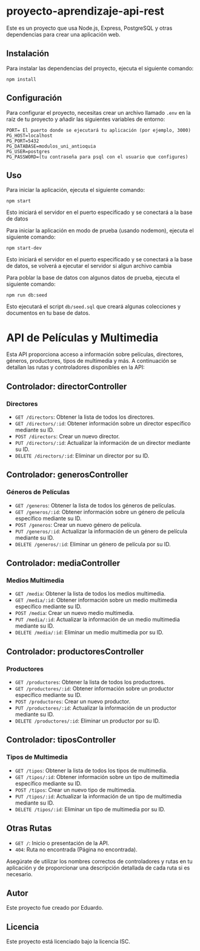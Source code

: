 # proyecto-aprendizaje-api-rest

Este es un proyecto que usa Node.js, Express, PostgreSQL y otras dependencias para crear una aplicación web.

## Instalación

Para instalar las dependencias del proyecto, ejecuta el siguiente comando:

```shell
npm install
```

## Configuración

Para configurar el proyecto, necesitas crear un archivo llamado `.env` en la raíz de tu proyecto y añadir las siguientes variables de entorno:

```dotenv
PORT= El puerto donde se ejecutará tu aplicación (por ejemplo, 3000)
PG_HOST=localhost
PG_PORT=5432
PG_DATABASE=modulos_uni_antioquia
PG_USER=postgres
PG_PASSWORD=(tu contraseña para psql con el usuario que configures)
```

## Uso

Para iniciar la aplicación, ejecuta el siguiente comando:

```shell
npm start
```

Esto iniciará el servidor en el puerto especificado y se conectará a la base de datos

Para iniciar la aplicación en modo de prueba (usando nodemon), ejecuta el siguiente comando:

```shell
npm start-dev
```

Esto iniciará el servidor en el puerto especificado y se conectará a la base de datos, se volverá a ejecutar el servidor si algun archivo cambia

Para poblar la base de datos con algunos datos de prueba, ejecuta el siguiente comando:

```shell
npm run db:seed
```

Esto ejecutará el script `db/seed.sql` que creará algunas colecciones y documentos en tu base de datos.

# API de Películas y Multimedia

Esta API proporciona acceso a información sobre películas, directores, géneros, productores, tipos de multimedia y más. A continuación se detallan las rutas y controladores disponibles en la API:

## Controlador: directorController

### Directores

-   `GET /directors`: Obtener la lista de todos los directores.
-   `GET /directors/:id`: Obtener información sobre un director específico mediante su ID.
-   `POST /directors`: Crear un nuevo director.
-   `PUT /directors/:id`: Actualizar la información de un director mediante su ID.
-   `DELETE /directors/:id`: Eliminar un director por su ID.

## Controlador: generosController

### Géneros de Películas

-   `GET /generos`: Obtener la lista de todos los géneros de películas.
-   `GET /generos/:id`: Obtener información sobre un género de película específico mediante su ID.
-   `POST /generos`: Crear un nuevo género de película.
-   `PUT /generos/:id`: Actualizar la información de un género de película mediante su ID.
-   `DELETE /generos/:id`: Eliminar un género de película por su ID.

## Controlador: mediaController

### Medios Multimedia

-   `GET /media`: Obtener la lista de todos los medios multimedia.
-   `GET /media/:id`: Obtener información sobre un medio multimedia específico mediante su ID.
-   `POST /media`: Crear un nuevo medio multimedia.
-   `PUT /media/:id`: Actualizar la información de un medio multimedia mediante su ID.
-   `DELETE /media/:id`: Eliminar un medio multimedia por su ID.

## Controlador: productoresController

### Productores

-   `GET /productores`: Obtener la lista de todos los productores.
-   `GET /productores/:id`: Obtener información sobre un productor específico mediante su ID.
-   `POST /productores`: Crear un nuevo productor.
-   `PUT /productores/:id`: Actualizar la información de un productor mediante su ID.
-   `DELETE /productores/:id`: Eliminar un productor por su ID.

## Controlador: tiposController

### Tipos de Multimedia

-   `GET /tipos`: Obtener la lista de todos los tipos de multimedia.
-   `GET /tipos/:id`: Obtener información sobre un tipo de multimedia específico mediante su ID.
-   `POST /tipos`: Crear un nuevo tipo de multimedia.
-   `PUT /tipos/:id`: Actualizar la información de un tipo de multimedia mediante su ID.
-   `DELETE /tipos/:id`: Eliminar un tipo de multimedia por su ID.

## Otras Rutas

-   `GET /`: Inicio o presentación de la API.
-   `404`: Ruta no encontrada (Página no encontrada).

Asegúrate de utilizar los nombres correctos de controladores y rutas en tu aplicación y de proporcionar una descripción detallada de cada ruta si es necesario.

## Autor

Este proyecto fue creado por Eduardo.

## Licencia

Este proyecto está licenciado bajo la licencia ISC.
